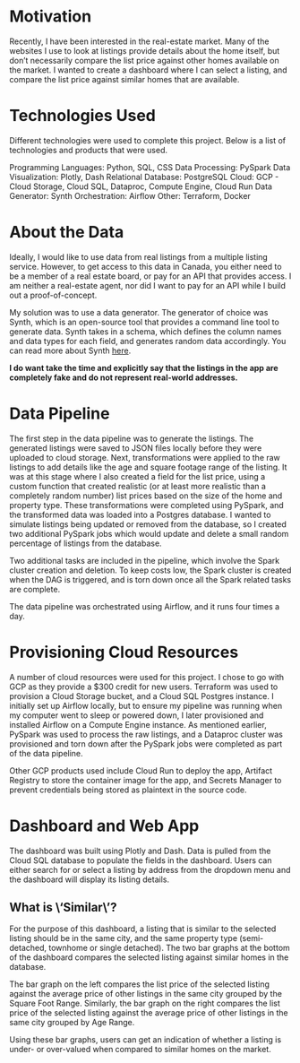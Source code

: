 # Motivation
Recently, I have been interested in the real-estate market. Many of the websites I use to look at listings provide details about the home itself, but don’t necessarily compare the list price against other homes available on the market. I wanted to create a dashboard where I can select a listing, and compare the list price against similar homes that are available. 

# Technologies Used
Different technologies were used to complete this project. Below is a list of technologies and products that were used. 

Programming Languages: Python, SQL, CSS
Data Processing: PySpark 
Data Visualization: Plotly, Dash
Relational Database: PostgreSQL
Cloud: GCP - Cloud Storage, Cloud SQL, Dataproc, Compute Engine, Cloud Run
Data Generator: Synth
Orchestration: Airflow
Other: Terraform, Docker

# About the Data 
Ideally, I would like to use data from real listings from a multiple listing service. However, to get access to this data in Canada, you either need to be a member of a real estate board, or pay for an API that provides access. I am neither a real-estate agent, nor did I want to pay for an API while I build out a proof-of-concept. 

My solution was to use a data generator. The generator of choice was Synth, which is an open-source tool that provides a command line tool to generate data. Synth takes in a schema, which defines the column names and data types for each field, and generates random data accordingly. You can read more about Synth [here](https://www.getsynth.com/docs/getting_started/synth). 

**I do want take the time and explicitly say that the listings in the app are completely fake and do not represent real-world addresses.** 

# Data Pipeline 
The first step in the data pipeline was to generate the listings. The generated listings were saved to JSON files locally before they were uploaded to cloud storage. Next, transformations were applied to the raw listings to add details like the age and square footage range of the listing. It was at this stage where I also created a field for the list price, using a custom function that created realistic (or at least more realistic than a completely random number) list prices based on the size of the home and property type. These transformations were completed using PySpark, and the transformed data was loaded into a Postgres database. I wanted to simulate listings being updated or removed from the database, so I created two additional PySpark jobs which would update and delete a small random percentage of listings from the database. 

Two additional tasks are included in the pipeline, which involve the Spark cluster creation and deletion. To keep costs low, the Spark cluster is created when the DAG is triggered, and is torn down once all the Spark related tasks are complete. 

The data pipeline was orchestrated using Airflow, and it runs four times a day.  

# Provisioning Cloud Resources
A number of cloud resources were used for this project. I chose to go with GCP as they provide a $300 credit for new users. Terraform was used to provision a Cloud Storage bucket, and a Cloud SQL Postgres instance. I initially set up Airflow locally, but to ensure my pipeline was running when my computer went to sleep or powered down, I later provisioned and installed Airflow on a Compute Engine instance. As mentioned earlier, PySpark was used to process the raw listings, and a Dataproc cluster was provisioned and torn down after the PySpark jobs were completed as part of the data pipeline. 

Other GCP products used include Cloud Run to deploy the app, Artifact Registry to store the container image for the app, and Secrets Manager to prevent credentials being stored as plaintext in the source code. 

# Dashboard and Web App
The dashboard was built using Plotly and Dash. Data is pulled from the Cloud SQL database to populate the fields in the dashboard. Users can either search for or select a listing by address from the dropdown menu and the dashboard will display its listing details. 

## What is \‘Similar\’? 
For the purpose of this dashboard, a listing that is similar to the selected listing should be in the same city, and the same property type (semi-detached, townhome or single detached). The two bar graphs at the bottom of the dashboard compares the selected listing against similar homes in the database.

The bar graph on the left compares the list price of the selected listing against the average price of other listings in the same city grouped by the Square Foot Range. Similarly, the bar graph on the right compares the list price of the selected listing against the average price of other listings in the same city grouped by Age Range. 

Using these bar graphs, users can get an indication of whether a listing is under- or over-valued when compared to similar homes on the market. 
